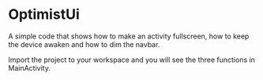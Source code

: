 OptimistUi
==========

A simple code that shows how to make an activity fullscreen, how to keep the device awaken and how to dim the navbar.


Import the project to your workspace and you will see the three functions in MainActivity.
